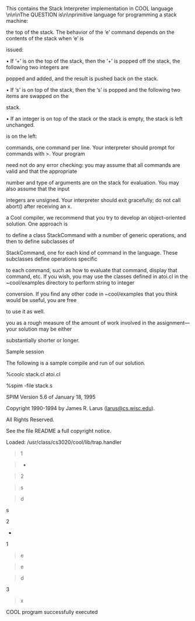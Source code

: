 This contains the Stack Interpreter implementation in COOL language \n\n\nThe QUESTION is\n\nprimitive language for programming a stack machine:

the top of the stack. The behavior of the ‘e’ command depends on the contents of the stack when ‘e’ is

issued:

• If ‘+’ is on the top of the stack, then the ‘+’ is popped off the stack, the following two integers are

popped and added, and the result is pushed back on the stack.

• If ‘s’ is on top of the stack, then the ‘s’ is popped and the following two items are swapped on the

stack.

• If an integer is on top of the stack or the stack is empty, the stack is left unchanged.

is on the left:

commands, one command per line. Your interpreter should prompt for commands with >. Your program

need not do any error checking: you may assume that all commands are valid and that the appropriate

number and type of arguments are on the stack for evaluation. You may also assume that the input

integers are unsigned. Your interpreter should exit gracefully; do not call abort() after receiving an x.

a Cool compiler, we recommend that you try to develop an object-oriented solution. One approach is

to define a class StackCommand with a number of generic operations, and then to define subclasses of

StackCommand, one for each kind of command in the language. These subclasses define operations specific

to each command, such as how to evaluate that command, display that command, etc. If you wish, you
may use the classes defined in atoi.cl in the ~cool/examples directory to perform string to integer

conversion. If you find any other code in ~cool/examples that you think would be useful, you are free

to use it as well.

you as a rough measure of the amount of work involved in the assignment—your solution may be either

substantially shorter or longer.

Sample session

The following is a sample compile and run of our solution.

%coolc stack.cl atoi.cl

%spim -file stack.s

SPIM Version 5.6 of January 18, 1995

Copyright 1990-1994 by James R. Larus (larus@cs.wisc.edu).

All Rights Reserved.

See the file README a full copyright notice.

Loaded: /usr/class/cs3020/cool/lib/trap.handler

>1

>+

>2

>s

>d

s

2

+

1

>e

>e

>d

3

>x

COOL program successfully executed




